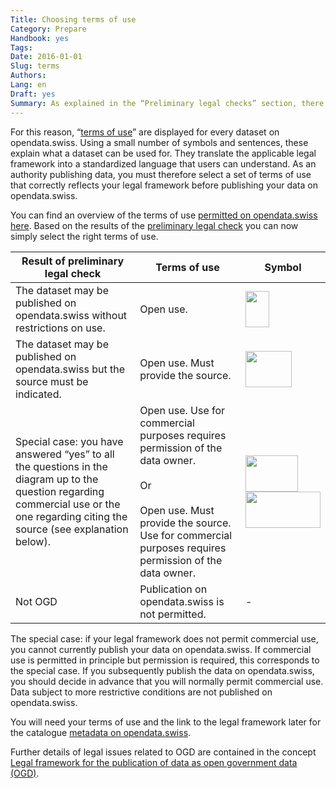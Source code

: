 ```yaml
---
Title: Choosing terms of use
Category: Prepare
Handbook: yes
Tags:
Date: 2016-01-01
Slug: terms
Authors:
Lang: en
Draft: yes
Summary: As explained in the “Preliminary legal checks” section, there is normally a legal framework setting out the conditions under which a dataset from the public administration can be used. However, the laws and ordinances are often difficult for users of the data to understand. The large number of laws also means it is far from simple to maintain an overview.
---
```


For this reason, “[terms of use](https://opendata.swiss/en/terms-of-use/)” are displayed for every dataset on opendata.swiss. Using a small number of symbols and sentences, these explain what a dataset can be used for. They translate the applicable legal framework into a standardized language that users can understand. As an authority publishing data, you must therefore select a set of terms of use that correctly reflects your legal framework before publishing your data on opendata.swiss.

You can find an overview of the terms of use [permitted on opendata.swiss here](https://opendata.swiss/en/terms-of-use/). Based on the results of the [preliminary legal check](frameworks) you can now simply select the right terms of use.

| Result of preliminary legal check | Terms of use | Symbol |
|-----------------------------------|--------------|------------|
| The dataset may be published on opendata.swiss without restrictions on use. | Open use. | <img src="../../images/terms_open.svg" width="38" height="58"> |
| The dataset may be published on opendata.swiss but the source must be indicated. | Open use. Must provide the source. | <img src="../../images/terms_by.svg" width="74" height="58"> |
| Special case: you have answered “yes” to all the questions in the diagram up to the question regarding commercial use or the one regarding citing the source (see explanation below). | Open use. Use for commercial purposes requires permission of the data owner. <br><br> Or <br><br> Open use. Must provide the source. Use for commercial purposes requires permission of the data owner. | <img src="../../images/terms_ask.svg" width="84" height="58"> <br> <img src="../../images/terms_by-ask.svg" width="120" height="58"> |
| Not OGD | Publication on opendata.swiss is not permitted. | - |

The special case: if your legal framework does not permit commercial use, you cannot currently publish your data on opendata.swiss. If commercial use is permitted in principle but permission is required, this corresponds to the special case. If you subsequently publish the data on opendata.swiss, you should decide in advance that you will normally permit commercial use. Data subject to more restrictive conditions are not published on opendata.swiss.

You will need your terms of use and the link to the legal framework later for the catalogue [metadata on opendata.swiss](/en/publish/metadata).

Further details of legal issues related to OGD are contained in the concept [Legal framework for the publication of data as open government data (OGD)](/en/library/konzept-rechtliche-rahmen).
